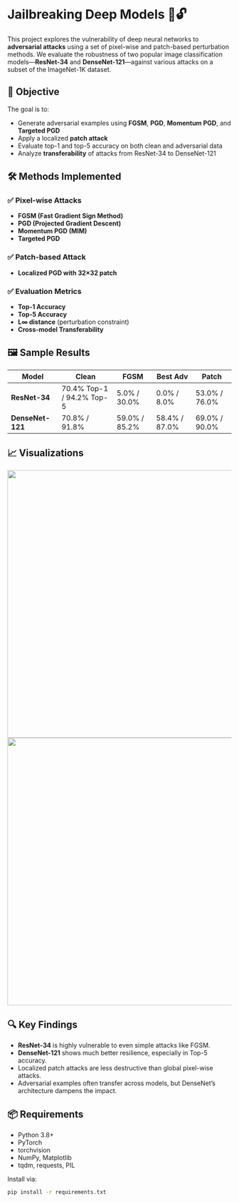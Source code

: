 # Jailbreaking Deep Models 🧠🔓

This project explores the vulnerability of deep neural networks to **adversarial attacks** using a set of pixel-wise and patch-based perturbation methods. We evaluate the robustness of two popular image classification models—**ResNet-34** and **DenseNet-121**—against various attacks on a subset of the ImageNet-1K dataset.

## 📌 Objective

The goal is to:
- Generate adversarial examples using **FGSM**, **PGD**, **Momentum PGD**, and **Targeted PGD**
- Apply a localized **patch attack**
- Evaluate top-1 and top-5 accuracy on both clean and adversarial data
- Analyze **transferability** of attacks from ResNet-34 to DenseNet-121

## 🛠️ Methods Implemented

### ✅ Pixel-wise Attacks
- **FGSM (Fast Gradient Sign Method)**  
- **PGD (Projected Gradient Descent)**  
- **Momentum PGD (MIM)**  
- **Targeted PGD**

### ✅ Patch-based Attack
- **Localized PGD with 32×32 patch**

### ✅ Evaluation Metrics
- **Top-1 Accuracy**
- **Top-5 Accuracy**
- **L∞ distance** (perturbation constraint)
- **Cross-model Transferability**

## 🖼️ Sample Results

| Model         | Clean | FGSM | Best Adv | Patch |
|---------------|-------|------|----------|--------|
| **ResNet-34** | 70.4% Top-1 / 94.2% Top-5 | 5.0% / 30.0% | 0.0% / 8.0% | 53.0% / 76.0% |
| **DenseNet-121** | 70.8% / 91.8% | 59.0% / 85.2% | 58.4% / 87.0% | 69.0% / 90.0% |

## 📈 Visualizations

<img src="plots/top1_accuracy_comparison.png" width="600" />
<img src="plots/top5_accuracy_comparison.png" width="600" />

## 🔍 Key Findings

- **ResNet-34** is highly vulnerable to even simple attacks like FGSM.
- **DenseNet-121** shows much better resilience, especially in Top-5 accuracy.
- Localized patch attacks are less destructive than global pixel-wise attacks.
- Adversarial examples often transfer across models, but DenseNet’s architecture dampens the impact.

## 📦 Requirements

- Python 3.8+
- PyTorch
- torchvision
- NumPy, Matplotlib
- tqdm, requests, PIL

Install via:

```bash
pip install -r requirements.txt
